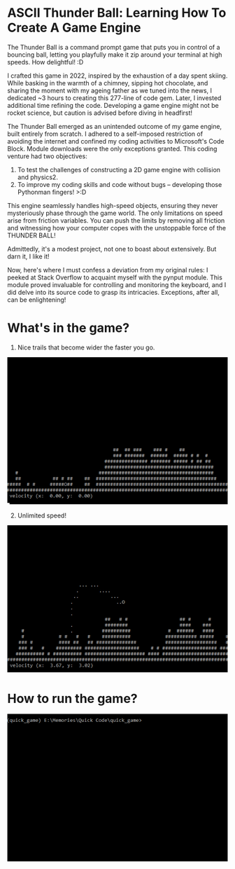 # ASCII Thunder Ball: Learning How To Create A Game Engine

The Thunder Ball is a command prompt game that puts you in control of a bouncing ball, letting you playfully make it zip around your terminal at high speeds. How delightful! :D

I crafted this game in 2022, inspired by the exhaustion of a day spent skiing. While basking in the warmth of a chimney, sipping hot chocolate, and sharing the moment with my ageing father as we tuned into the news, I dedicated ~3 hours to creating this 277-line of code gem. Later, I invested additional time refining the code. Developing a game engine might not be rocket science, but caution is advised before diving in headfirst!

The Thunder Ball emerged as an unintended outcome of my game engine, built entirely from scratch. I adhered to a self-imposed restriction of avoiding the internet and confined my coding activities to Microsoft's Code Block. Module downloads were the only exceptions granted. This coding venture had two objectives:

1. To test the challenges of constructing a 2D game engine with collision and physics2.
2. To improve my coding skills and code without bugs – developing those Pythonman fingers! >:D

This engine seamlessly handles high-speed objects, ensuring they never mysteriously phase through the game world. The only limitations on speed arise from friction variables. You can push the limits by removing all friction and witnessing how your computer copes with the unstoppable force of the THUNDER BALL!

Admittedly, it's a modest project, not one to boast about extensively. But darn it, I like it!

Now, here's where I must confess a deviation from my original rules: I peeked at Stack Overflow to acquaint myself with the pynput module. This module proved invaluable for controlling and monitoring the keyboard, and I did delve into its source code to grasp its intricacies. Exceptions, after all, can be enlightening!

# What's in the game?
1. Nice trails that become wider the faster you go.

![nice_trails.gif](https://github.com/FlorianFasmeyer/ASCII-Thunder-Ball/blob/main/images/nice_trails.gif)

2. Unlimited speed!

![accumulate_speed.gif](https://github.com/FlorianFasmeyer/ASCII-Thunder-Ball/blob/main/images/accumulate_speed.gif)

# How to run the game?
![Download the fine and write "python ASCII_thunder_ball.py"](https://github.com/FlorianFasmeyer/ASCII-Thunder-Ball/blob/main/images/easy_to_run.gif)

